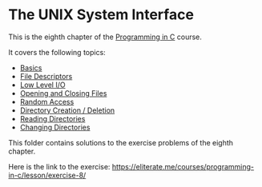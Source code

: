 # The UNIX System Interface

This is the eighth chapter of the [Programming in C](https://eliterate.me/courses/programming-in-c/) course.

It covers the following topics:
- [Basics](https://eliterate.me/courses/programming-in-c/lesson/basics-3/)
- [File Descriptors](https://eliterate.me/courses/programming-in-c/lesson/file-descriptors/)
- [Low Level I/O](https://eliterate.me/courses/programming-in-c/lesson/low-level-i-o/)
- [Opening and Closing Files](https://eliterate.me/courses/programming-in-c/lesson/opening-and-closing-files/)
- [Random Access](https://eliterate.me/courses/programming-in-c/lesson/random-access/)
- [Directory Creation / Deletion](https://eliterate.me/courses/programming-in-c/lesson/directory-creation-deletion/)
- [Reading Directories](https://eliterate.me/courses/programming-in-c/lesson/reading-directories/)
- [Changing Directories](https://eliterate.me/courses/programming-in-c/lesson/changing-directories/)

This folder contains solutions to the exercise problems of the eighth chapter.

Here is the link to the exercise: https://eliterate.me/courses/programming-in-c/lesson/exercise-8/
